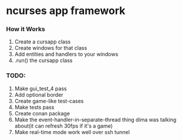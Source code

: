 # ncurses app framework

### How it Works
1. Create a cursapp class
2. Create windows for that class
3. Add entities and handlers to your windows
4. .run() the cursapp class

### TODO:
1. Make gui_test_4 pass
2. Add optional border
3. Create game-like test-cases
4. Make tests pass
5. Create conan package
6. Make the event-handler-in-separate-thread thing dima was talking about(it can refresh 30fps if it's a game)
7. Make real-time mode work well over ssh tunnel

